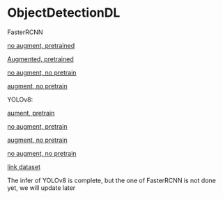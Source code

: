 # ObjectDetectionDL
FasterRCNN

[no augment, pretrained](https://drive.google.com/file/d/19hjPt2kfnWabT4KInZ0qJMVP3gcuLpLZ/view?usp=sharing)

[Augmented, pretrained](https://drive.google.com/file/d/12Weowf1JB1WaqhfvMSZu2SN4uBrKai8s/view?usp=sharing)

[no augment, no pretrain](https://drive.google.com/file/d/1kOtNpmk9KySOAS2RQBF6pqIazIqQlK7Y/view?usp=sharing)

[augment, no pretrain](https://drive.google.com/file/d/1J9d5tPYCE50iW6fE95erc7x9fU1Ol0qu/view?usp=sharing)

YOLOv8:

[aument, pretrain](https://drive.google.com/file/d/1X5MYy1RijgeHeySHcm8iS_UizuwE8da8/view?usp=sharing)

[no augment, pretrain](https://drive.google.com/file/d/1o_3IeMSbbSIzbSXsmYA3sZti6wl-18Iq/view?usp=sharing)

[augment, no pretrain](https://drive.google.com/file/d/11nxwuxNdLLwyysjc_0KT_3GmD4IDCQoW/view?usp=sharing)

[no augment, no pretrain](https://drive.google.com/file/d/1sc9dt12D5lL-8sSTUYgBLNvnT_iDHNNH/view?usp=sharing)

[link dataset](https://www.kaggle.com/datasets/truongthanh0812/licenseplate)

The infer of YOLOv8 is complete, but the one of FasterRCNN is not done yet, we will update later
